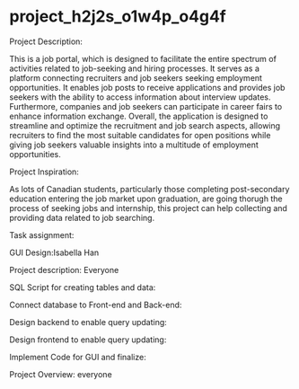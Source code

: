 # project_h2j2s_o1w4p_o4g4f

Project Description: 

This is a job portal, which is designed to facilitate the entire spectrum of activities related to job-seeking and hiring processes. It serves as a platform connecting recruiters and job seekers seeking employment opportunities. It enables job posts to receive applications and provides job seekers with the ability to access information about interview updates. Furthermore, companies and job seekers can participate in career fairs to enhance information exchange. Overall, the application is designed to streamline and optimize the recruitment and job search aspects, allowing recruiters to find the most suitable candidates for open positions while giving job seekers valuable insights into a multitude of employment opportunities.


Project Inspiration: 

As lots of Canadian students, particularly those completing post-secondary education entering the job market upon graduation, are going thorugh the process of seeking jobs and internship, this project can help collecting and providing data related to job searching. 

Task assignment: 

GUI Design:Isabella Han

Project description: Everyone

SQL Script for creating tables and data:

Connect database to Front-end and Back-end:

Design backend to enable query updating:

Design frontend to enable query updating:

Implement Code for GUI and finalize: 

Project Overview: everyone

